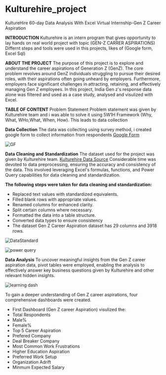 # Kulturehire_project
KultureHire 60-day Data Analysis With Excel Virtual Internship-Gen Z Career Aspiration

**INTRODUCTION**
Kulturehire is an intern program that gives opportunity to lay hands on real world project with topic (GEN-Z CARRER ASPIRATIONS)
Differnt steps and tools were used in this projects, likes of (Google form, Excel Sql)

**ABOUT THE PROJECT**
The purpose of this project is to explore and understand the career aspirations of Generation Z (GenZ). The core problem revolves around GenZ individuals struggling to pursue their desired roles, with their aspirations often going unheard by employers. Furthermore, employers face significant challenges in attracting, retaining, and effectively managing Gen Z employees. In this project, India Gen z's response data alone was filtered and used as a case study, analysed and visulized with Excel.

**TABLE OF CONTENT**
Problem Statement
Problem statement was given by Kulturehire team and i was able to solve it using 5W1H Framework (Why, What, WHo,What, When, How). This leads to data collection

**Data Collection**
The data was collecting using survey method, i created google form to collect information from respondents 
[Google Form](https://docs.google.com/forms/d/e/1FAIpQLSe9lwmeb9ngTaghNP90fdZuYha5uHbs29gDKJvCyWpF5LkxWA/viewform?usp=sf_link)

![GF](https://github.com/user-attachments/assets/d0fe941b-4112-445e-b67b-e79bd3f59adb)



**Data Cleaning and Standardization**
The dataset used for the project was given by Kulturehire team. 
[Kulturehire Data Source](https://docs.google.com/spreadsheets/d/1QrGs3rT9RwmBP46hZgfVvScUFPWN3wMCFWiRRmWY3cE/edit?usp=sharing) 
Considerable time was devoted to data preprocessing, ensuring the accuracy and consistency of the data. This involved leveraging Excel's formulas, functions, and Power Query capabilities for data cleaning and standardization.

**The following steps were taken for data cleaning and standardization:**

+ Replaced text values with standardized equivalents.
+ Filled blank rows with appropriate values.
+ Renamed columns for enhanced clarity.
+ Split certain columns where necessary.
+ Formatted the data into a table structure.
+ Converted data types to ensure consistency
+ The dataset Gen Z Career Aspiration dataset has 29 columns and 3918 rows.

![DataStandard](https://github.com/user-attachments/assets/8dd1a2a6-3ba1-4d48-834a-23b792cceeb9)

![power query](https://github.com/user-attachments/assets/9586f708-2ea1-4dfa-80e4-f7bf344eef5b)


**Data Analysis**
To uncover meaningful insights from the Gen Z career aspiration data, pivot tables were employed, enabling the analysis to effectively answer key business questions given by Kulturehire and other relevant hidden insights.

![learning dash](https://github.com/user-attachments/assets/7ba377d8-d4d1-4d05-812c-b2d29dec102f)

To gain a deeper understanding of Gen Z career aspirations, four comprehensive dashboards were created.

+ First Dashboard (Gen Z career Aspiration) visulized the:
+ Total Respondents
+ Male%
+ Female%
+ Top 5 Career Aspiration
+ Prefered Company
+ Deal Breaker Company
+ Most Common Work Frustrations
+ Higher Education Aspiration
+ Preferred Work Setup
+ Organization Adrift
+ Minmum Expected Salary



